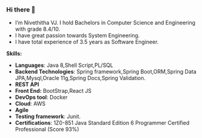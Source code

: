 ### Hi there 👋



-  I’m Nivethitha VJ. I hold Bachelors in Computer Science and Engineering with grade 8.4/10. 
-  I have great passion towards System Engineering.
-  I have total experience of 3.5 years as Software Engineer.

 **Skills:**
- **Languages**: Java 8,Shell Script,PL/SQL
- **Backend Technologies**: Spring framework,Spring Boot,ORM,Spring Data JPA,Mysql,Oracle 11g,Spring Docs,Spring Validation.
- **REST API**
- **Front End:** BootStrap,React JS
- **DevOps tool**: Docker
- **Cloud**: AWS
- **Agile**
- **Testing framework**: Junit.
- **Certifications**: 1Z0-851 Java Standard Edition 6 Programmer Certified Professional (Score 93%)

